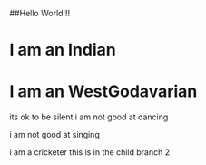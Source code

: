 ##Hello World!!!
# I am an Indian
# I am an WestGodavarian
its ok to be silent
i am not good at dancing
 
i am not good at singing
 
i am a cricketer
this is in the child branch 2
 

